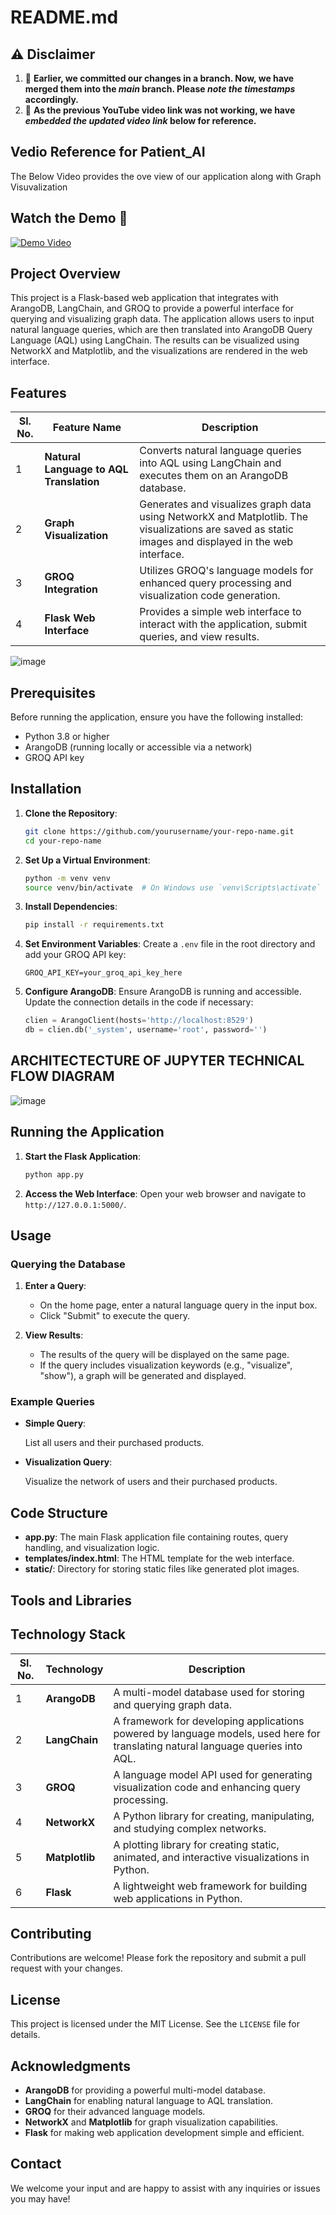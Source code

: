 # README.md

## ⚠️ **Disclaimer**  

1. 🔵 **Earlier, we committed our changes in a branch. Now, we have merged them into the _main_ branch. Please _note the timestamps_ accordingly.**    
2. 🔵 **As the previous YouTube video link was not working, we have _embedded the updated video link_ below for reference.**  


## Vedio Reference for Patient_AI

The Below Video provides the ove view of our application along with Graph Visuvalization

## Watch the Demo 🎥

[![Demo Video](https://img.youtube.com/vi/p1tIBuhuVCw/0.jpg)](https://www.youtube.com/watch?v=p1tIBuhuVCw)





## Project Overview

This project is a Flask-based web application that integrates with ArangoDB, LangChain, and GROQ to provide a powerful interface for querying and visualizing graph data. The application allows users to input natural language queries, which are then translated into ArangoDB Query Language (AQL) using LangChain. The results can be visualized using NetworkX and Matplotlib, and the visualizations are rendered in the web interface.

## Features


| Sl. No. | Feature Name                            | Description |
|---------|-----------------------------------------|-------------|
| 1       | **Natural Language to AQL Translation** | Converts natural language queries into AQL using LangChain and executes them on an ArangoDB database. |
| 2       | **Graph Visualization**                 | Generates and visualizes graph data using NetworkX and Matplotlib. The visualizations are saved as static images and displayed in the web interface. |
| 3       | **GROQ Integration**                    | Utilizes GROQ's language models for enhanced query processing and visualization code generation. |
| 4       | **Flask Web Interface**                 | Provides a simple web interface to interact with the application, submit queries, and view results. |






![image](https://github.com/user-attachments/assets/78d662ec-14ae-4285-97a3-5f738d650454)


## Prerequisites

Before running the application, ensure you have the following installed:

- Python 3.8 or higher
- ArangoDB (running locally or accessible via a network)
- GROQ API key

## Installation

1. **Clone the Repository**:
   ```bash
   git clone https://github.com/yourusername/your-repo-name.git
   cd your-repo-name
   ```

2. **Set Up a Virtual Environment**:
   ```bash
   python -m venv venv
   source venv/bin/activate  # On Windows use `venv\Scripts\activate`
   ```

3. **Install Dependencies**:
   ```bash
   pip install -r requirements.txt
   ```

4. **Set Environment Variables**:
   Create a `.env` file in the root directory and add your GROQ API key:
   ```
   GROQ_API_KEY=your_groq_api_key_here
   ```

5. **Configure ArangoDB**:
   Ensure ArangoDB is running and accessible. Update the connection details in the code if necessary:
   ```python
   clien = ArangoClient(hosts='http://localhost:8529')
   db = clien.db('_system', username='root', password='')
   ```


## ARCHITECTECTURE OF JUPYTER TECHNICAL FLOW DIAGRAM

   ![image](https://github.com/user-attachments/assets/a73e5004-2ead-4ca4-8a03-4a0260934346)


## Running the Application

1. **Start the Flask Application**:
   ```bash
   python app.py
   ```

2. **Access the Web Interface**:
   Open your web browser and navigate to `http://127.0.0.1:5000/`.

## Usage

### Querying the Database

1. **Enter a Query**:
   - On the home page, enter a natural language query in the input box.
   - Click "Submit" to execute the query.

2. **View Results**:
   - The results of the query will be displayed on the same page.
   - If the query includes visualization keywords (e.g., "visualize", "show"), a graph will be generated and displayed.

### Example Queries

- **Simple Query**:
 
  List all users and their purchased products.
  

- **Visualization Query**:
  
  Visualize the network of users and their purchased products.
  

## Code Structure

- **app.py**: The main Flask application file containing routes, query handling, and visualization logic.
- **templates/index.html**: The HTML template for the web interface.
- **static/**: Directory for storing static files like generated plot images.

## Tools and Libraries

## Technology Stack

| Sl. No. | Technology  | Description |
|---------|------------|-------------|
| 1       | **ArangoDB**  | A multi-model database used for storing and querying graph data. |
| 2       | **LangChain** | A framework for developing applications powered by language models, used here for translating natural language queries into AQL. |
| 3       | **GROQ**      | A language model API used for generating visualization code and enhancing query processing. |
| 4       | **NetworkX**  | A Python library for creating, manipulating, and studying complex networks. |
| 5       | **Matplotlib** | A plotting library for creating static, animated, and interactive visualizations in Python. |
| 6       | **Flask**      | A lightweight web framework for building web applications in Python. |




## Contributing

Contributions are welcome! Please fork the repository and submit a pull request with your changes.

## License

This project is licensed under the MIT License. See the `LICENSE` file for details.

## Acknowledgments

- **ArangoDB** for providing a powerful multi-model database.
- **LangChain** for enabling natural language to AQL translation.
- **GROQ** for their advanced language models.
- **NetworkX** and **Matplotlib** for graph visualization capabilities.
- **Flask** for making web application development simple and efficient.

## Contact




We welcome your input and are happy to assist with any inquiries or issues you may have!



